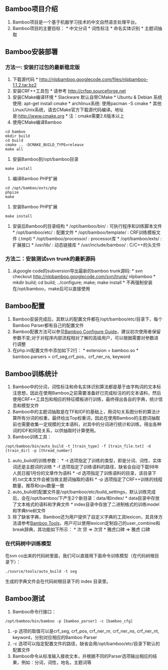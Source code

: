 ## Bamboo项目介绍 ##
  1. Bamboo项目是一个基于机器学习技术的中文自然语言处理平台。
  1. Bamboo项目的主要目标：
    * 中文分词
    * 词性标注
    * 命名实体识别
    * 主题词抽取
## Bamboo安装部署 ##
### 方法一: 安装打过包的最新稳定版 ###
  1. 下载源代码
    * http://nlpbamboo.googlecode.com/files/nlpbamboo-1.1.2.tar.bz2
  1. 安装CRF++工具包
    * 请参考 http://crfpp.sourceforge.net
  1. 安装CMake编译环境
    * Slackware 默认自带CMake
    * Ubuntu & Debian 系统使用: apt-get install cmake
    * archlinux系统: 使用pacman -S cmake
    * 其他Linux/Unix系统，请去CMake官方下载源代码编译。地址是:http://www.cmake.org
    * 注：cmake需要2.6版本以上
  1. 使用CMake编译Bamboo
```
cd bamboo
mkdir build
cd build
cmake .. -DCMAKE_BUILD_TYPE=release
make all
```
  1. 安装Bamboo到/opt/bamboo目录
```
make install
```
  1. 编译Bamboo PHP扩展
```
cd /opt/bamboo/exts/php
phpize
make
```
  1. 安装Bamboo PHP扩展
```
make install
```

  1. 安装后Bamboo的目录结构
    * /opt/bamboo/bin/ : 可执行程序和训练脚本文件
    * /opt/bamboo/etc/ : 配置文件
    * /opt/bamboo/template/ : CRF训练模板文件 (.tmpl)
    * /opt/bamboo/processor/ : processor库
    * /opt/bamboo/exts/ : 扩展接口
    * /usr/lib/ : 动态链接库
    * /usr/include/bamboo/ : C/C++的头文件
### 方法二：安装测试svn trunk的最新源码 ###

  1. 从google code的subversion导出最新的bamboo trunk源码:
    * svn checkout http://nlpbamboo.googlecode.com/svn/trunk/ nlpbamboo
    * mkdir build; cd build; ../configure; make; make install
    * 不再强制安装在/opt/bamboo，make后可以直接使用

## Bamboo配置 ##
  1. Bamboo安装完成后，其默认的配置文件都在/opt/bamboo/etc/目录下，每个Bamboo Parser都有自己的配置文件
  1. Bamboo配置方法可以参见[Bamboo Configure Guide](http://code.google.com/p/nlpbamboo/wiki/Configure)，建议初次使用者保留参数不变;对于对程序内部流程相对了解的高级用户，可以根据需要对参数进行调整
  1. 在php.ini配置文件中添加如下2行：
    * extension = bamboo.so
    * bamboo.parsers = crf\_seg,crf\_pos，crf\_ner\_ns, keyword

## Bamboo训练统计 ##
  1. Bamboo中的分词，词性标注和命名实体识别算法都是基于由字构词的文本标注思想，因此在使用Bamboo之前需要准备好已完成标注的的文本语料，然后使用CRF++工具包和相应的特征模板进行训练，最终得出各自的字典，统计信息和模型文件
  1. Bamboo中的主题词抽取是在TF和IDF的基础上，用词句关系图分析的算法计算所有分词的权重，最终给出Top权重词，因此在使用Bamboo的主题词抽取前也需要收集一定规模的文本语料，对其中的分词进行统计和训练，得出各种词的IDF和同现关系，以供抽取时计算使用。
  1. Bamboo训练工具：
```
/opt/bamboo/bin/auto_build -t [train_type] -f [train_file.txt] -d [train_dir] -p [thread_number]
```
  1. auto\_build的训练参数：
    * -t 选项指定了训练的类型，即是分词、词性、实体词还是主题词的训练
    * -f 选项指定了训练语料的路径，缺省会自动下载98年人民日报1月份的文章作为语料
    * -d 选项指定了训练语料的目录，该目录下的.txt文本文件会被当做主题词抽取的语料
    * -p 选项指定了CRF++训练的线程数量，推荐和cpu数量一致
  1. auto\_build的配置文件是/opt/bamboo/etc/build\_settings，默认训练完成后，会在/opt/bamboo/下产生2个新目录：data/和index/
    * data目录中存放了文本格式的语料和字典文件
    * index目录中存放了二进制格式的训练model和字典trie树文件
  1. 除了缺省字典，Bamboo还为用户提供了自定义字典的工具lexicon，其具体方法请参考[Bamboo Tools](http://code.google.com/p/nlpbamboo/wiki/Tools)，用户可以使用lexicon定制自己的user\_combine和break辞典，其功能如下所示：
    * 次 贷 =>  次贷
    * 雅虎口碑 => 雅虎 口碑

### 在代码树中训练模型 ###

在svn co出来的代码树里面，我们可以直接用下面命令训练模型（在代码树根目录下）：

```
./source/tools/auto_build -t seg
```

生成的字典文件会在代码树根目录下的 index 目录里。

## Bamboo测试 ##
  1. Bamboo命令行接口：
```
/opt/bamboo/bin/bamboo -p [bamboo_parser] -c [bamboo_cfg]
```
  1. -p 选项的取值可以是crf\_seg, crf\_pos, crf\_ner\_nr, crf\_ner\_ns, crf\_ner\_nt, keyword，分别对应相应的Bamboo Parser
  1. -c 选项可以指定配置文件的路径，缺省会用/opt/bamboo/etc/目录下默认的配置文件
  1. Bamboo命令从标准输入接收文本，并根据不同的Parser选项输出相应的结果，例如：分词，词性，地名，主题词等